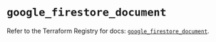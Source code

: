 # `google_firestore_document`

Refer to the Terraform Registry for docs: [`google_firestore_document`](https://registry.terraform.io/providers/hashicorp/google/6.49.1/docs/resources/firestore_document).
